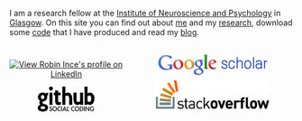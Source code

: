I am a research fellow at the [Institute of Neuroscience and Psychology](http://www.gla.ac.uk/researchinstitutes/neurosciencepsychology/) in [Glasgow](http://en.wikipedia.org/wiki/Glasgow).
On this site you can find out about [me](about.html) and my [research](research.html), download some [code](code.html) that I have produced and read my [blog](blog/).  

<br />
<div style="display:inline-block; width:40%; text-align:center">
<a href="http://uk.linkedin.com/in/robinince"> <img src="https://static.licdn.com/scds/common/u/img/webpromo/btn_myprofile_160x33.png" width="160" height="33" alt="View Robin Ince's profile on LinkedIn" /> </a>
</div>
<div style="display:inline-block; width:10%"></div>
<div style="display:inline-block; width:40%; text-align:center">
<a href="http://scholar.google.com/citations?user=tI7ZazkAAAAJ"><img src="img/scholar_logo_md_2011.gif" alt="Google Scholar Citations" title="Google Scholar Citations" /></a> 
</div>

<div style="display:inline-block; width:40%; text-align:center">
<a href="http://github.com/robince"><img src="/img/githublogov3.png" alt="GitHub" title="Fork me on GitHub" /></a> 
</div>
<div style="display:inline-block; width:10%"></div>
<div style="display:inline-block; width:40%; text-align:center">
<a href="http://stackoverflow.com/users/136194/robince"><img src="/img/so-logo.png" alt="Stack Overflow" title="Answer me on Stack Overflow" /></a>
</div>
<br />
<br />

